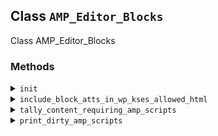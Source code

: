 ## Class `AMP_Editor_Blocks`

Class AMP_Editor_Blocks

### Methods
<details>
<summary><code>init</code></summary>

```php
public init()
```

Init.


</details>
<details>
<summary><code>include_block_atts_in_wp_kses_allowed_html</code></summary>

```php
public include_block_atts_in_wp_kses_allowed_html( $tags, $context )
```

Allowlist elements and attributes used for AMP.

This prevents AMP markup from being deleted in


</details>
<details>
<summary><code>tally_content_requiring_amp_scripts</code></summary>

```php
public tally_content_requiring_amp_scripts( $content )
```

Tally the AMP component scripts that are needed in a dirty AMP document.


</details>
<details>
<summary><code>print_dirty_amp_scripts</code></summary>

```php
public print_dirty_amp_scripts()
```

Print AMP scripts required for AMP components used in a non-AMP document (dirty AMP).


</details>
